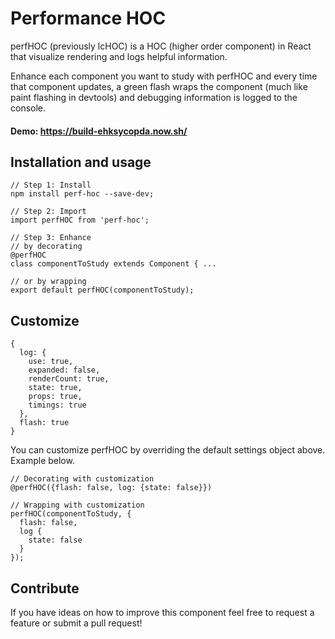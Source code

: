 # Performance HOC
perfHOC (previously lcHOC) is a HOC (higher order component) in React that visualize rendering and logs helpful information.

Enhance each component you want to study with perfHOC and every time that component updates, a green flash wraps the component (much like paint flashing in devtools) and debugging information is logged to the console.

#### Demo: https://build-ehksycopda.now.sh/

## Installation and usage
```es6
// Step 1: Install
npm install perf-hoc --save-dev;

// Step 2: Import
import perfHOC from 'perf-hoc';

// Step 3: Enhance
// by decorating
@perfHOC
class componentToStudy extends Component { ...

// or by wrapping
export default perfHOC(componentToStudy);
```

## Customize
```es6
{
  log: {
    use: true,
    expanded: false,
    renderCount: true,
    state: true,
    props: true,
    timings: true
  },
  flash: true
}
```
You can customize perfHOC by overriding the default settings object above. Example below.

```es6
// Decorating with customization
@perfHOC({flash: false, log: {state: false}})

// Wrapping with customization
perfHOC(componentToStudy, {
  flash: false,
  log {
    state: false
  }
});
```
## Contribute

If you have ideas on how to improve this component feel free to request a feature or submit a pull request!

